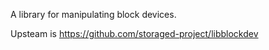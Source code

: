 A library for manipulating block devices.

Upsteam is https://github.com/storaged-project/libblockdev
